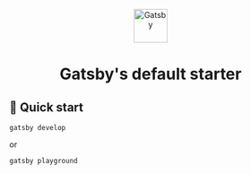 <p align="center">
  <a href="https://www.gatsbyjs.org">
    <img alt="Gatsby" src="https://www.gatsbyjs.org/monogram.svg" width="60" />
  </a>
</p>
<h1 align="center">
  Gatsby's default starter
</h1>

## 🚀 Quick start

<!-- First commit from 2020 -->

``` 
gatsby develop
```

or 

```
gatsby playground
```